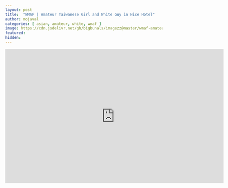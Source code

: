 ```yaml
---
layout: post
title:  "WMAF | Amateur Taiwanese Girl and White Guy in Nice Hotel"
author: mojaval
categories: [ asian, amateur, white, wmaf ]
image: https://cdn.jsdelivr.net/gh/bigbunals/imagezz@master/wmaf-amateur-taiwanese-girl-and-white-guy-in-nice-hotel___3a83c4596df7c03121b3373cc834c5c91bc3763e.mp4.jpg
featured: 
hidden: 
---
```


<iframe src="https://openload.co/embed/JEo0_c8g80c/wmaf-amateur-taiwanese-girl-and-white-guy-in-nice-hotel___3a83c4596df7c03121b3373cc834c5c91bc3763e.mp4" scrolling="no" frameborder="0" width="700" height="430" allowfullscreen="true" webkitallowfullscreen="true" mozallowfullscreen="true"></iframe>